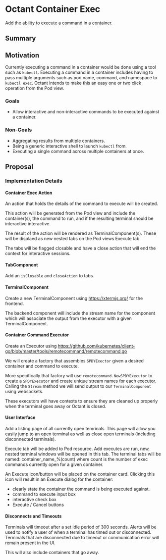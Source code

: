 # Octant Container Exec

Add the ability to execute a command in a container.

## Summary

## Motivation

Currently executing a command in a container would be done using a tool such as `kubectl`. Executing a command in a container includes having to pass multiple arguments such as pod name, command, and namespace to `kubectl exec`. Octant intends to make this an easy one or two click operation from the Pod view.

### Goals
 - Allow interactive and non-interactive commands to be executed against a container.

### Non-Goals
 - Aggregating results from multiple containers.
 - Being a generic interactive shell to launch `kubectl` from.
 - Executing a single command across multiple containers at once.

## Proposal

### Implementation Details

#### Container Exec Action

An action that holds the details of the command to execute will be created.

This action will be generated from the Pod view and include the container(s), the command to run, and if the resulting terminal should be interactive interactive.

The result of the action will be rendered as TerminalComponent(s). These will be displaed as new nested tabs on the Pod views Execute tab.

The tabs will be flagged closable and have a close action that will end the context for interactive sessions.

#### TabComponent

Add an `isClosable` and `closeAction` to tabs.

#### TerminalComponent

Create a new TerminalComponent using https://xtermjs.org/ for the frontend.

The backend component will include the stream name for the component which will associate the output from the executor with a given TerminalComponent.

#### Container Command Executor

Create an Executor using https://github.com/kubernetes/client-go/blob/master/tools/remotecommand/remotecommand.go

We will create a factory that assembles `SPDYExector` given a desired container and command to execute.

More specifically that factory will use `remotecommand.NewSPDYExecutor` to create a `SPDYExecutor` and create unique stream names for each executor. Calling the `Stream` method we will send output to our `TerminalComponent` using websockets.

These executors will have contexts to ensure they are cleaned up properly when the terminal goes away or Octant is closed.

#### User Interface

Add a listing page of all currently open temrinals. This page will allow you easily jump to an open terminal as well as close open terminals (including disconnected terminals).

Execute tab will be added to Pod resource. Add executes are run, new, nested terminal windows will be opened in this tab.
The terminal tabs will be named: container_name_%(count) where count is the number of exec commands currently open for a given container.

An Execute icon/button will be placed on the container card. Clicking this icon will result in an Execute dialog for the container:

   - clearly state the container the command is being executed against.
   - command to execute input box
   - interactive check box
   - Execute / Cancel buttons


#### Disconnects and Timeouts

Terminals will timeout after a set idle period of 300 seconds. Alerts will be used to notify a user of when a terminal has timed out or disconnected. Terminals that are disconnected due to timeout or communication error will remain present in the UI.

This will also include containers that go away.
